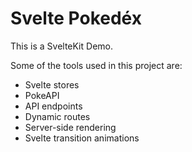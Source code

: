 # Svelte Pokedéx
 
This is a SvelteKit Demo.

Some of the tools used in this project are:
- Svelte stores
- PokeAPI
- API endpoints
- Dynamic routes
- Server-side rendering
- Svelte transition animations